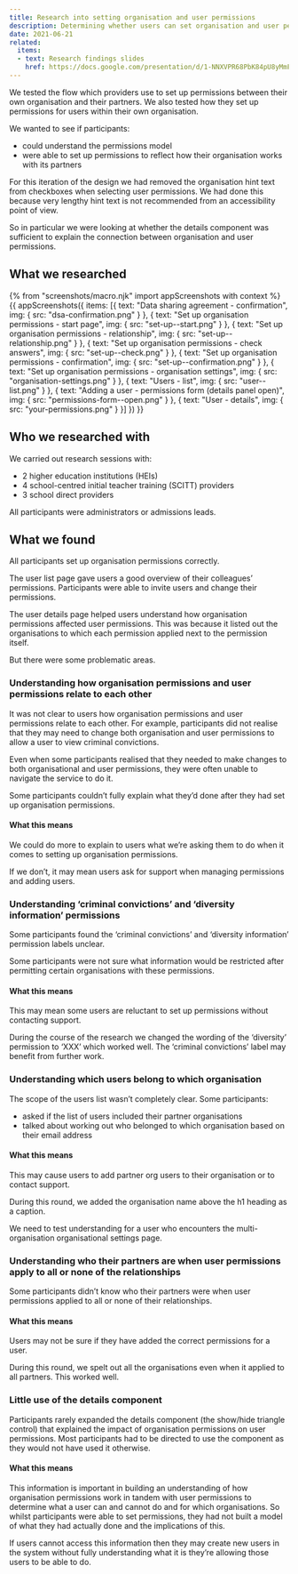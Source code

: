 ```yaml
---
title: Research into setting organisation and user permissions
description: Determining whether users can set organisation and user permissions, and understand the links between the two
date: 2021-06-21
related:
  items:
  - text: Research findings slides
    href: https://docs.google.com/presentation/d/1-NNXVPR68PbK84pU8yMmFpOZcRyJDPYdpdw3WNuYMxU/edit#slide=id.p3
---
```


We tested the flow which providers use to set up permissions between their own organisation and their partners. We also tested how they set up permissions for users within their own organisation. 

We wanted to see if participants: 

- could understand the permissions model 
- were able to set up permissions to reflect how their organisation works with its partners 

For this iteration of the design we had removed the organisation hint text from checkboxes when selecting user permissions. We had done this because very lengthy hint text is not recommended from an accessibility point of view. 

So in particular we were looking at whether the details component was sufficient to explain the connection between organisation and user permissions.

## What we researched

{% from "screenshots/macro.njk" import appScreenshots with context %}
{{ appScreenshots({
  items: [{
    text: "Data sharing agreement - confirmation",
    img: {
      src: "dsa-confirmation.png"
    }
  }, {
    text: "Set up organisation permissions - start page",
    img: {
      src: "set-up--start.png"
    }
  }, {
    text: "Set up organisation permissions - relationship",
    img: {
      src: "set-up--relationship.png"
    }
  }, {
    text: "Set up organisation permissions - check answers",
    img: {
      src: "set-up--check.png"
    }
  }, {
    text: "Set up organisation permissions - confirmation",
    img: {
      src: "set-up--confirmation.png"
    }
  }, {
    text: "Set up organisation permissions - organisation settings",
    img: {
      src: "organisation-settings.png"
    }
  }, {
    text: "Users - list",
    img: {
      src: "user--list.png"
    }
  }, {
    text: "Adding a user - permissions form (details panel open)",
    img: {
      src: "permissions-form--open.png"
    }
  }, {
    text: "User - details",
    img: {
      src: "your-permissions.png"
    }
  }]
}) }}

## Who we researched with

We carried out research sessions with:

- 2 higher education institutions (HEIs)
- 4 school-centred initial teacher training (SCITT) providers
- 3 school direct providers

All participants were administrators or admissions leads.

## What we found

All participants set up organisation permissions correctly. 

The user list page gave users a good overview of their colleagues’ permissions. Participants were able to invite users and change their permissions. 

The user details page helped users understand how organisation permissions affected user permissions. This was because it listed out the organisations to which each permission applied next to the permission itself.

But there were some problematic areas.

### Understanding how organisation permissions and user permissions relate to each other

It was not clear to users how organisation permissions and user permissions relate to each other. For example, participants did not realise that they may need to change both organisation and user permissions to allow a user to view criminal convictions.

Even when some participants realised that they needed to make changes to both organisational and user permissions, they were often unable to navigate the service to do it. 

Some participants couldn’t fully explain what they’d done after they had set up organisation permissions.

#### What this means

We could do more to explain to users what we’re asking them to do when it comes to setting up organisation permissions.

If we don’t, it may mean users ask for support when managing permissions and adding users.

### Understanding ‘criminal convictions’ and ‘diversity information’ permissions

Some participants found the ‘criminal convictions’ and ‘diversity information’ permission labels unclear. 

Some participants were not sure what information would be restricted after permitting certain organisations with these permissions.

#### What this means

This may mean some users are reluctant to set up permissions without contacting support.

During the course of the research we changed the wording of the ‘diversity’ permission to ‘XXX’ which worked well. 
The ‘criminal convictions’ label may benefit from further work.

### Understanding which users belong to which organisation

The scope of the users list wasn’t completely clear. Some participants:

- asked if the list of users included their partner organisations
- talked about working out who belonged to which organisation based on their email address

#### What this means

This may cause users to add partner org users to their organisation or to contact support.

During this round, we added the organisation name above the h1 heading as a caption.

We need to test understanding for a user who encounters the multi-organisation organisational settings page.

### Understanding who their partners are when user permissions apply to all or none of the relationships
Some participants didn’t know who their partners were when user permissions applied to all or none of their relationships.

#### What this means
Users may not be sure if they have added the correct permissions for a user.

During this round, we spelt out all the organisations even when it applied to all partners. This worked well.

### Little use of the details component

Participants rarely expanded the details component (the show/hide triangle control) that explained the impact of organisation permissions on user permissions. Most participants had to be directed to use the component as they would not have used it otherwise.

#### What this means

This information is important in building an understanding of how organisation permissions work in tandem with user permissions to determine what a user can and cannot do and for which organisations. So whilst participants were able to set permissions, they had not built a model of what they had actually done and the implications of this.

If users cannot access this information then they may create new users in the system without fully understanding what it is they’re allowing those users to be able to do.

